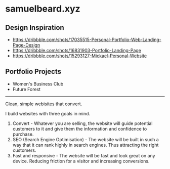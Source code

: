 # samuelbeard.xyz

## Design Inspiration
- https://dribbble.com/shots/17035515-Personal-Portfolio-Web-Landing-Page-Design
- https://dribbble.com/shots/16831903-Portfolio-Landing-Page
- https://dribbble.com/shots/15293127-Mickael-Personal-Website

## Portfolio Projects
- Women's Business Club
- Future Forest

---

Clean, simple webisites that convert.

I build websites with three goals in mind.
1. Convert - Whatever you are selling, the website will guide potential customers to it and give them the information and confidence to purchase.
2. SEO (Search Engine Optimisation) - The website will be built in such a way that it can rank highly in search engines. Thus attracting the right customers.
3. Fast and responsive - The website will be fast and look great on any device. Reducing friction for a visitor and increasing conversions.
